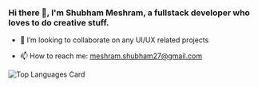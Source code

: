### Hi there 👋, I'm Shubham Meshram, a fullstack developer who loves to do creative stuff.

<!-- **mesh7/mesh7** is a ✨ _special_ ✨ repository because its `README.md` (this file) appears on your GitHub profile. -->

<!-- Here are some ideas to get you started: -->

<!-- - 🔭 I’m currently working on ... -->
<!-- - 🌱 I’m currently learning Vue.js -->
- 👯 I’m looking to collaborate on any UI/UX related projects
<!-- - 🤔 I’m looking for help with buidling  -->
<!-- - 💬 Ask me about  -->
- 📫 How to reach me: meshram.shubham27@gmail.com
<!-- - 😄 Pronouns: ... -->
<!-- - ⚡ Fun fact: ... -->

<!-- ![Github stats](https://github-readme-stats.vercel.app/api?username=mesh7&theme=default&show_icons=true&count_private=true) -->

![Top Languages Card](https://github-readme-stats.vercel.app/api/top-langs/?username=mesh7&layout=compact)


